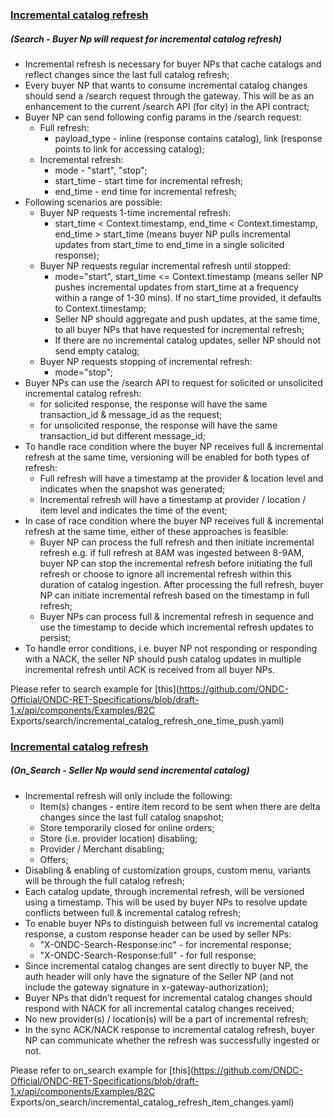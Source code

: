 ### <ins>Incremental catalog refresh</ins> <h5>(Search - Buyer Np will request for incremental catalog refresh)</h5>
* Incremental refresh is necessary for buyer NPs that cache catalogs and reflect changes since the last full catalog refresh;
* Every buyer NP that wants to consume incremental catalog changes should send a /search request through the gateway. This will be as an enhancement to the current /search API (for city) in the API contract;
* Buyer NP can send following config params in the /search request:
    * Full refresh:
        * payload_type - inline (response contains catalog), link (response points to link for accessing catalog);
    * Incremental refresh:
        * mode - "start", "stop";
        * start_time - start time for incremental refresh;
        * end_time - end time for incremental refresh;
* Following scenarios are possible:
    * Buyer NP requests 1-time incremental refresh:
        * start_time < Context.timestamp, end_time < Context.timestamp, end_time > start_time (means buyer NP pulls incremental updates from start_time to end_time in a single solicited response);
    * Buyer NP requests regular incremental refresh until stopped:
        * mode="start", start_time <= Context.timestamp (means seller NP pushes incremental updates from start_time at a frequency within a range of 1-30 mins). If no start_time provided, it defaults to Context.timestamp;
        * Seller NP should aggregate and push updates, at the same time, to all buyer NPs that have requested for incremental refresh;
        * If there are no incremental catalog updates, seller NP should not send empty catalog;
    * Buyer NP requests stopping of incremental refresh:
        * mode="stop";
* Buyer NPs can use the /search API to request for solicited or unsolicited incremental catalog refresh:
    * for solicited response, the response will have the same transaction_id & message_id as the request;
    * for unsolicited response, the response will have the same transaction_id but different message_id;
* To handle race condition where the buyer NP receives full & incremental refresh at the same time, versioning will be enabled for both types of refresh:
    * Full refresh will have a timestamp at the provider & location level and indicates when the snapshot was generated;
    * Incremental refresh will have a timestamp at provider / location / item level and indicates the time of the event;
* In case of race condition where the buyer NP receives full & incremental refresh at the same time, either of these approaches is feasible:
    * Buyer NP can process the full refresh and then initiate incremental refresh e.g. if full refresh at 8AM was ingested between 8-9AM, buyer NP can stop the incremental refresh before initiating the full refresh or choose to ignore all incremental refresh within this duration of catalog ingestion. After processing the full refresh, buyer NP can initiate incremental refresh based on the timestamp in full refresh;
    * Buyer NPs can process full & incremental refresh in sequence and use the timestamp to decide which incremental refresh updates to persist;
* To handle error conditions, i.e. buyer NP not responding or responding with a NACK, the seller NP should push catalog updates in multiple incremental refresh until ACK is received from all buyer NPs.

Please refer to search example for [this](https://github.com/ONDC-Official/ONDC-RET-Specifications/blob/draft-1.x/api/components/Examples/B2C Exports/search/incremental_catalog_refresh_one_time_push.yaml) 

### <ins>Incremental catalog refresh</ins> <h5>(On_Search - Seller Np would send incremental catalog)</h5>
* Incremental refresh will only include the following:
    * Item(s) changes - entire item record to be sent when there are delta changes since the last full catalog snapshot; 
    * Store temporarily closed for online orders;
    * Store (i.e. provider location) disabling;
    * Provider / Merchant disabling;
    * Offers;
* Disabling & enabling of customization groups, custom menu, variants will be through the full catalog refresh;
* Each catalog update, through incremental refresh, will be versioned using a timestamp. This will be used by buyer NPs to resolve update conflicts between full & incremental catalog refresh;
* To enable buyer NPs to distinguish between full vs incremental catalog response, a custom response header can be used by seller NPs:
    * "X-ONDC-Search-Response:inc" - for incremental response;
    * "X-ONDC-Search-Response:full" - for full response;
* Since incremental catalog changes are sent directly to buyer NP, the auth header will only have the signature of the Seller NP (and not include the gateway signature in x-gateway-authorization);
* Buyer NPs that didn’t request for incremental catalog changes should respond with NACK for all incremental catalog changes received;
* No new provider(s) / location(s) will be a part of incremental refresh;
* In the sync ACK/NACK response to incremental catalog refresh, buyer NP can communicate whether the refresh was successfully ingested or not.

Please refer to on_search example for [this](https://github.com/ONDC-Official/ONDC-RET-Specifications/blob/draft-1.x/api/components/Examples/B2C Exports/on_search/incremental_catalog_refresh_item_changes.yaml) 

